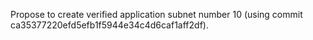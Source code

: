 Propose to create verified application subnet number 10 (using commit ca35377220efd5efb1f5944e34c4d6caf1aff2df).
